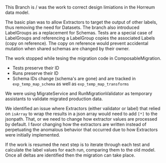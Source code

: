This Branch is / was the work to correct design limiations in the Horreum data model.

The basic plan was to allow Extractors to target the output of other labels, thus removing the need for Datasets. 
The branch also introduced LabelGroups as a replacement for Schemas. Tests are a special case of LabelGroups and 
referencing a LabelGroup copies the associated Labels (copy on reference).
The copy on reference would prevent accidental mutation when shared schemas are changed by their owner.

The work stopped while tesing the migration code in ComposableMigration.
* Tests preserve their ID
* Runs preserve their ID
* Schema IDs change (schema's are gone) and are tracked in `exp_temp_map_schema` as well as `exp_temp_map_transforms`

We were using MigrateService and RunMigrationValidator as temporary assistants to 
validate migrated production data. 

We identified an issue where Extractors (either validator or label) that relied on `isArray`
to wrap the results in a json array would need to add `[*]` to the jsonpath. That, or we need to change how
extractor values are processed by default. I favor changing how the extractors are written instead of perpetuating the 
anomalous behavior that occurred due to how Extractors were initially implemented.

If the work is resumed the next step is to iterate through each test and calculate the label values for each run, comparing them to the old model.
Once all deltas are identified then the migration can take place.

